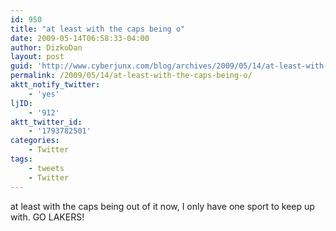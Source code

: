 ```yaml
---
id: 950
title: "at least with the caps being o"
date: 2009-05-14T06:58:33-04:00
author: DizkoDan
layout: post
guid: 'http://www.cyberjunx.com/blog/archives/2009/05/14/at-least-with-the-caps-being-o/'
permalink: /2009/05/14/at-least-with-the-caps-being-o/
aktt_notify_twitter:
    - 'yes'
ljID:
    - '912'
aktt_twitter_id:
    - '1793782501'
categories:
    - Twitter
tags:
    - tweets
    - Twitter
---
```


at least with the caps being out of it now, I only have one sport to keep up with. GO LAKERS!